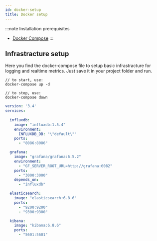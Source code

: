 ```yaml
---
id: docker-setup
title: Docker setup
---
```


:::note
Installation prerequisites

- [Docker Compose](https://docs.docker.com/compose/install/)
:::

## Infrastracture setup

Here you find the docker-compose file to setup basic infrastracture for logging and realtime metrics. Just save it in your project folder and run.

```code
// to start, use:
docker-compose up -d

// to stop, use:
docker-compose down
```

```yaml title="docker-compose.yaml"
version: '3.4'
services:
  
  influxdb:
    image: "influxdb:1.5.4"
    environment:
      INFLUXDB_DB: "\"default\""
    ports:
      - "8086:8086"

  grafana:
    image: "grafana/grafana:6.5.2"
    environment:
      - "GF_SERVER_ROOT_URL=http://grafana:6082"
    ports:
      - "3000:3000"
    depends_on:
      - "influxdb"  

  elasticsearch:
    image: "elasticsearch:6.8.6"
    ports:
      - "9200:9200"
      - "9300:9300"

  kibana:
    image: "kibana:6.8.6"
    ports:
      - "5601:5601"
```